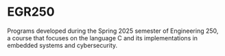 # EGR250
Programs developed during the Spring 2025 semester of Engineering 250, a course that focuses 
on the language C and its implementations in embedded systems and cybersecurity.
